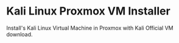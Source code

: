 # Kali Linux Proxmox VM Installer
Install's Kali Linux Virtual Machine in Proxmox with Kali Official VM download.
